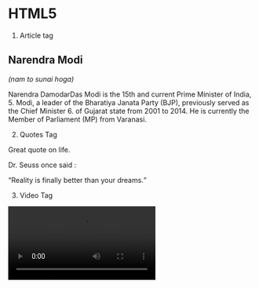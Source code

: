 # HTML5

1. Article tag

<!DOCTYPE html>
<html>
<head>
	<title></title>
</head>
<body>
<article>
	<h1>Narendra Modi</h1>
	<i>(nam to sunai hoga)</i>
<P>Narendra DamodarDas Modi is the 15th and current Prime Minister of India, 5. Modi, a leader of the Bharatiya Janata Party (BJP), previously served as the Chief Minister 6. of Gujarat state from 2001 to 2014. He is currently the Member of Parliament (MP) from Varanasi.</P>

</article>

</body>
</html>

2. Quotes Tag
<!DOCTYPE html>
<html>
<head>
	<title>Quotes tag</title>
</head>

<!--HTML quotes are used to put a short quotation on your website. To do so, you need to use HTML q tag
and HTML blockquote tag.-->

<body>

<p>Great quote on life.</p>
<p>Dr. Seuss once said :</p> <q>Reality is finally 
better than your dreams.</q>

</body>
</html>

3. Video Tag
<!DOCTYPE html>
<html>
<head>
	<title>Video Tag</title>
</head>
<body>

<video controls="">
	<source src="D:\Website Programme Practice\HTML 5\Badshah - DJ Waley Babu.mp4" width= 10px heigth=10 px, type="video/mp4">

</video>

</body>
</html>

